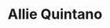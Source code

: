 ---
title       : Allie Quintano
photo       : "allie.jpg"
occupation  : "Technologist"

links:
 - icon     : "fa-facebook"
   url      : ""
 - icon     : "fa-twitter"
   url      : ""
 - icon     : "fa-linkedin"
   url      : ""
 - icon     : "fa-instagram"
   url      : ""
 - icon     : "fa-soundcloud"
   url      : ""
 - icon     : "fa-vimeo-square"
   url      : ""
 - icon     : "fa-github"
   url      : ""
 - icon     : "fa-tumblr"
   url      : ""
 - icon     : "fa-globe"
   url      : "http://www.thoughtworks.com"
---